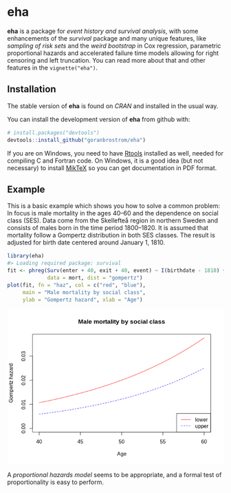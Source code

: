 
<!-- README.md is generated from README.Rmd. Please edit that file -->

# eha

**eha** is a package for *event history and survival analysis*, with
some enhancements of the *survival* package and many unique features,
like *sampling of risk sets* and the *weird bootstrap* in Cox
regression, parametric proportional hazards and accelerated failure time
models allowing for right censoring and left truncation. You can read
more about that and other features in the `vignette("eha")`.

## Installation

The stable version of **eha** is found on *CRAN* and installed in the
usual way.

You can install the development version of **eha** from github with:

``` r
# install.packages("devtools")
devtools::install_github("goranbrostrom/eha")
```

If you are on Windows, you need to have
[Rtools](https://cran.r-project.org/bin/windows/Rtools/) installed as
well, needed for compiling C and Fortran code. On Windows, it is a good
idea (but not necessary) to install [MikTeX](https://miktex.org) so you
can get documentation in PDF format.

## Example

This is a basic example which shows you how to solve a common problem:
In focus is male mortality in the ages 40–60 and the dependence on
social class (SES). Data come from the Skellefteå region in northern
Sweden and consists of males born in the time period 1800–1820. It is
assumed that mortality follow a Gompertz distribution in both SES
classes. The result is adjusted for birth date centered around January
1, 1810.

``` r
library(eha)
#> Loading required package: survival
fit <- phreg(Surv(enter + 40, exit + 40, event) ~ I(birthdate - 1810) + strata(ses), 
             data = mort, dist = "gompertz")
plot(fit, fn = "haz", col = c("red", "blue"), 
     main = "Male mortality by social class", 
     ylab = "Gompertz hazard", xlab = "Age")
```

![](README-example-1.png)<!-- -->

A *proportional hazards model* seems to be appropriate, and a formal
test of proportionality is easy to perform.
